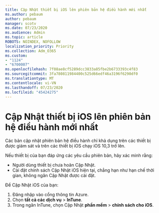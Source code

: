 ```yaml
---
title: Cập Nhật thiết bị iOS lên phiên bản hệ điều hành mới nhất
ms.author: pebaum
author: pebaum
manager: scotv
ms.date: 07/23/2020
ms.audience: Admin
ms.topic: article
ROBOTS: NOINDEX, NOFOLLOW
localization_priority: Priority
ms.collection: Adm_O365
ms.custom:
- "1124"
- "6700007"
ms.openlocfilehash: 7f08ae8cf5289dcc3833a85fbe2b6733393c4f83
ms.sourcegitcommit: 3fa780811984400c525d66edf46a3196f6290df0
ms.translationtype: MT
ms.contentlocale: vi-VN
ms.lasthandoff: 07/23/2020
ms.locfileid: "45424275"
---
```

# <a name="update-ios-device-to-latest-os-version"></a>Cập Nhật thiết bị iOS lên phiên bản hệ điều hành mới nhất

Các bản cập nhật phiên bản hệ điều hành chỉ khả dụng trên các thiết bị được giám sát và trên các thiết bị iOS chạy iOS 10,3 trở lên.

Nếu thiết bị của bạn đáp ứng các yêu cầu phiên bản, hãy xác minh rằng:  
- Người dùng thiết bị chưa hoãn Cập Nhật.  
- Cài đặt chính sách Cập Nhật iOS hiện tại, chẳng hạn như hạn chế thời gian, không ngăn Cập Nhật được cài đặt.

Để Cập Nhật iOS của bạn:

1. Đăng nhập vào cổng thông tin Azure.
2. Chọn **tất cả các dịch vụ**  >  **InTune**.
3. Trong ngăn InTune, chọn Cập Nhật **phần mềm**  >  **chính sách cho iOS**.